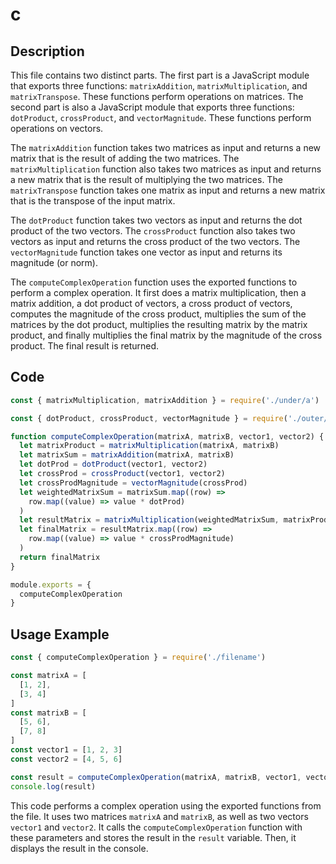 # c

## Description

This file contains two distinct parts. The first part is a JavaScript module that exports three functions: `matrixAddition`, `matrixMultiplication`, and `matrixTranspose`. These functions perform operations on matrices. The second part is also a JavaScript module that exports three functions: `dotProduct`, `crossProduct`, and `vectorMagnitude`. These functions perform operations on vectors.

The `matrixAddition` function takes two matrices as input and returns a new matrix that is the result of adding the two matrices. The `matrixMultiplication` function also takes two matrices as input and returns a new matrix that is the result of multiplying the two matrices. The `matrixTranspose` function takes one matrix as input and returns a new matrix that is the transpose of the input matrix.

The `dotProduct` function takes two vectors as input and returns the dot product of the two vectors. The `crossProduct` function also takes two vectors as input and returns the cross product of the two vectors. The `vectorMagnitude` function takes one vector as input and returns its magnitude (or norm).

The `computeComplexOperation` function uses the exported functions to perform a complex operation. It first does a matrix multiplication, then a matrix addition, a dot product of vectors, a cross product of vectors, computes the magnitude of the cross product, multiplies the sum of the matrices by the dot product, multiplies the resulting matrix by the matrix product, and finally multiplies the final matrix by the magnitude of the cross product. The final result is returned.

## Code

```javascript
const { matrixMultiplication, matrixAddition } = require('./under/a')

const { dotProduct, crossProduct, vectorMagnitude } = require('./outer/b')

function computeComplexOperation(matrixA, matrixB, vector1, vector2) {
  let matrixProduct = matrixMultiplication(matrixA, matrixB)
  let matrixSum = matrixAddition(matrixA, matrixB)
  let dotProd = dotProduct(vector1, vector2)
  let crossProd = crossProduct(vector1, vector2)
  let crossProdMagnitude = vectorMagnitude(crossProd)
  let weightedMatrixSum = matrixSum.map((row) =>
    row.map((value) => value * dotProd)
  )
  let resultMatrix = matrixMultiplication(weightedMatrixSum, matrixProduct)
  let finalMatrix = resultMatrix.map((row) =>
    row.map((value) => value * crossProdMagnitude)
  )
  return finalMatrix
}

module.exports = {
  computeComplexOperation
}
```

## Usage Example

```javascript
const { computeComplexOperation } = require('./filename')

const matrixA = [
  [1, 2],
  [3, 4]
]
const matrixB = [
  [5, 6],
  [7, 8]
]
const vector1 = [1, 2, 3]
const vector2 = [4, 5, 6]

const result = computeComplexOperation(matrixA, matrixB, vector1, vector2)
console.log(result)
```

This code performs a complex operation using the exported functions from the file. It uses two matrices `matrixA` and `matrixB`, as well as two vectors `vector1` and `vector2`. It calls the `computeComplexOperation` function with these parameters and stores the result in the `result` variable. Then, it displays the result in the console.
